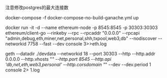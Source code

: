 注意修改postgres的最大连接数 

docker-compose -f docker-compose-no-build-ganache.yml up

docker run -it -d --name ethereum-node -p 8545:8545 -p 30303:30303   ethereum/client-go --rinkeby --rpc --rpcaddr "0.0.0.0" --rpcapi "admin,debug,eth,miner,net,personal,shh,txpool,web3,db" --nodiscover --networkid 7758 --fast --dev console 3>>eth.log


geth --datadir ./devdata --networkid 18 --port 30303 --http --http.addr 0.0.0.0 --http.vhosts "*"  --http.port 8545 --http.api 'db,net,eth,web3,personal' --http.corsdomain "*"  --dev --dev.period 1 console 2> 1.log

